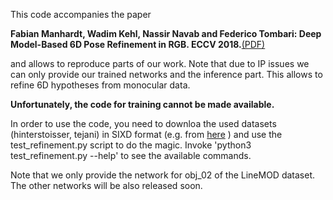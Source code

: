 This code accompanies the paper

**Fabian Manhardt, Wadim Kehl, Nassir Navab and Federico Tombari: Deep Model-Based 6D Pose Refinement in RGB. ECCV 2018.**[(PDF)](http://openaccess.thecvf.com/content_ECCV_2018/papers/Fabian_Manhardt_Deep_Model-Based_6D_ECCV_2018_paper.pdf)


and allows to reproduce parts of our work. Note that due to IP issues we can only provide our trained networks and the inference part. This allows to refine 6D hypotheses from monocular data.

**Unfortunately, the code for training cannot be made available.**

In order to use the code, you need to downloa the used datasets (hinterstoisser, tejani) in SIXD format (e.g. from [here](http://cmp.felk.cvut.cz/sixd/challenge_2017/) ) and use the test_refinement.py script to do the magic. Invoke 'python3 test_refinement.py --help' to see the available commands.

Note that we only provide the network for obj_02 of the LineMOD dataset. The other networks will be also released soon.
